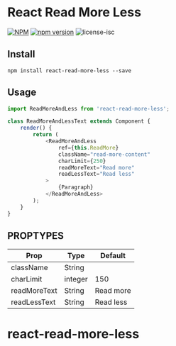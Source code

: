# React Read More Less

[![NPM](https://nodei.co/npm/react-read-more-less.png?downloads=true&downloadRank=true&stars=true)](https://nodei.co/npm/react-read-more-less/)
[![npm version](https://badge.fury.io/js/react-read-more-less.svg)](https://badge.fury.io/js/react-read-more-less)
![license-isc](https://img.shields.io/github/license/Thamodaran/react-read-more-less.svg)

## Install
```
npm install react-read-more-less --save

```
## Usage
```js
import ReadMoreAndLess from 'react-read-more-less';

class ReadMoreAndLessText extends Component {
    render() {
        return (
            <ReadMoreAndLess
                ref={this.ReadMore}
                className="read-more-content"
                charLimit={250}
                readMoreText="Read more"
                readLessText="Read less"
            >
                {Paragraph}
            </ReadMoreAndLess>
        );
    }
}
```

## PROPTYPES
| Prop | Type | Default |
| ---- | ---- | ------- |
| className | String |  |
| charLimit | integer | 150 |
| readMoreText | String | Read more |
| readLessText | String | Read less |
# react-read-more-less
